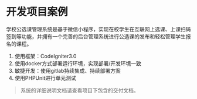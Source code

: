 # 开发项目案例
学校公选课管理系统是基于微信小程序，实现在校学生在互联网上选课、上课扫码签到等功能，并拥有一个完善的后台管理系统进行公选课的发布和轻松管理学生报名的课程。
1. 使用框架：CodeIgniter3.0
2. 使用docker方式部署运行环境，实现部署/开发环境一致
3. 敏捷开发：使用gitlab持续集成、持续部署方案
4. 使用PHPUnit进行单元测试

> 系统的详细说明文档请查看项目下包含的交付文档。
